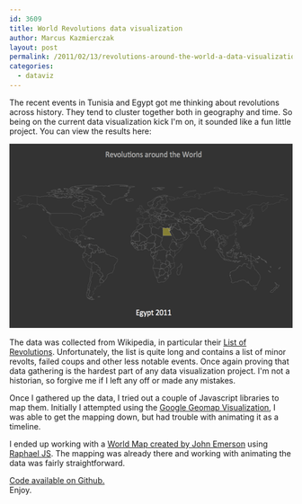 ```yaml
---
id: 3609
title: World Revolutions data visualization
author: Marcus Kazmierczak
layout: post
permalink: /2011/02/13/revolutions-around-the-world-a-data-visualization/
categories:
  - dataviz
---
```

The recent events in Tunisia and Egypt got me thinking about revolutions across history. They tend to cluster together both in geography and time. So being on the current data visualization kick I'm on, it sounded like a fun little project. You can view the results here:

<div align="center" class="highlight">
  <a href="/a/dataviz/revolutions/"><img src="/a/dataviz/revolutions/screenshot.png" border="0" width="550" height="328" alt="Screenshot of Revolutions data visualization" /></a>
</div>



The data was collected from Wikipedia, in particular their [List of Revolutions][1]. Unfortunately, the list is quite long and contains a list of minor revolts, failed coups and other less notable events. Once again proving that data gathering is the hardest part of any data visualization project. I'm not a historian, so forgive me if I left any off or made any mistakes.

Once I gathered up the data, I tried out a couple of Javascript libraries to map them. Initially I attempted using the [Google Geomap Visualization][2], I was able to get the mapping down, but had trouble with animating it as a timeline.

I ended up working with a [World Map created by John Emerson][3] using [Raphael JS][4]. The mapping was already there and working with animating the data was fairly straightforward.

[Code available on Github.][5]  
Enjoy.

 [1]: http://en.wikipedia.org/wiki/List_of_revolutions_and_rebellions
 [2]: https://developers.google.com/chart/interactive/docs/gallery/geomap
 [3]: http://backspace.com/mapapp/javascript_world/
 [4]: http://raphaeljs.com/
 [5]: https://github.com/mkaz/dataviz/tree/gh-pages/revolutions
